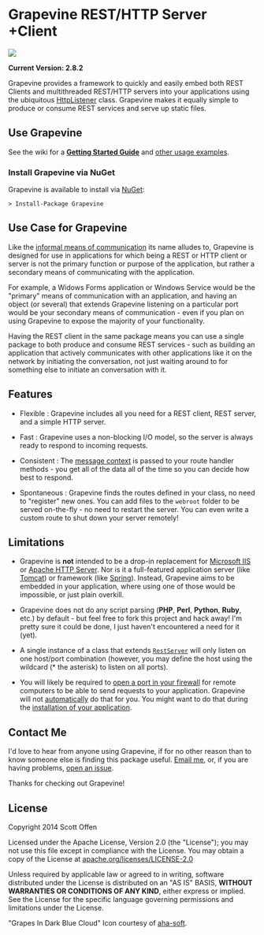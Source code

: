 Grapevine REST/HTTP Server +Client
==================================

![](https://raw.github.com/scottoffen/Grapevine/master/grapevine.png)

**Current Version: 2.8.2**

Grapevine provides a framework to quickly and easily embed both REST Clients and multithreaded REST/HTTP servers into your applications using the ubiquitous [HttpListener](http://msdn.microsoft.com/en-us/library/vstudio/system.net.httplistener(v=vs.100)) class.  Grapevine makes it equally simple to produce or consume REST services and serve up static files.

## Use Grapevine ##

See the wiki for a [**Getting Started Guide**](https://github.com/scottoffen/Grapevine/wiki/Getting-Started-Guide) and [other usage examples](https://github.com/scottoffen/Grapevine/wiki).

### Install Grapevine via NuGet ###

Grapevine is available to install via [NuGet](https://www.nuget.org/packages/Grapevine/):

```
> Install-Package Grapevine
```

## Use Case for Grapevine ##

Like the [informal means of communication](http://en.wikipedia.org/wiki/Grapevine_(gossip)) its name alludes to, Grapevine is designed for use in applications for which being a REST or HTTP client or server is not the primary function or purpose of the application, but rather a secondary means of communicating with the application.

For example, a Widows Forms application or Windows Service would be the "primary" means of communication with an application, and having an object (or several) that extends Grapevine listening on a particular port would be your secondary means of communication - even if you plan on using Grapevine to expose the majority of your functionality.

Having the REST client in the same package means you can use a single package to both produce and consume REST services - such as building an application that actively communicates with other applications like it on the network by initiating the conversation, not just waiting around to for something else to initiate an conversation with it.

## Features ##

- Flexible : Grapevine includes all you need for a REST client, REST server, and a simple HTTP server.

- Fast : Grapevine uses a non-blocking I/O model, so the server is always ready to respond to incoming requests.

- Consistent : The [message context](http://msdn.microsoft.com/en-us/library/vstudio/system.net.httplistenercontext(v=vs.110).aspx) is passed to your route handler methods - you get all of the data all of the time so you can decide how best to respond.

- Spontaneous : Grapevine finds the routes defined in your class, no need to "register" new ones.  You can add files to the `webroot` folder to be served on-the-fly - no need to restart the server.  You can even write a custom route to shut down your server remotely!

## Limitations ##

- Grapevine is **not** intended to be a drop-in replacement for [Microsoft IIS](http://www.iis.net/) or [Apache HTTP Server](http://httpd.apache.org/). Nor is it a full-featured application server (like [Tomcat](http://en.wikipedia.org/wiki/Apache_Tomcat)) or framework (like [Spring](http://en.wikipedia.org/wiki/Spring_Framework)). Instead, Grapevine aims to be embedded in your application, where using one of those would be impossible, or just plain overkill.

- Grapevine does not do any script parsing (**PHP**, **Perl**, **Python**, **Ruby**, etc.) by default - but feel free to fork this project and hack away! I'm pretty sure it could be done, I just haven't encountered a need for it (yet).

- A single instance of a class that extends [`RestServer`](https://github.com/scottoffen/Grapevine/blob/master/Grapevine/RestServer.cs) will only listen on one host/port combination (however, you may define the host using the wildcard (* the asterisk) to listen on all ports).

- You will likely be required to [open a port in your firewall](http://www.lmgtfy.com/?q=how+to+open+a+port+on+windows) for remote computers to be able to send requests to your application. Grapevine will not [automatically](http://msdn.microsoft.com/en-us/library/aa366418%28VS.85%29.aspx) do that for you.  You might want to do that during the [installation of your application](http://www.codeproject.com/Articles/14906/Open-Windows-Firewall-During-Installation).

## Contact Me ##
I'd love to hear from anyone using Grapevine, if for no other reason than to know someone else is finding this package useful.  [Email me](mailto:github@scottoffen.com), or, if you are having problems, [open an issue](https://github.com/scottoffen/Grapevine/issues).

Thanks for checking out Grapevine! 

## License ##
Copyright 2014 Scott Offen

Licensed under the Apache License, Version 2.0 (the "License"); you may not use this file except in compliance with the License. You may obtain a copy of the License at [apache.org/licenses/LICENSE-2.0](http://www.apache.org/licenses/LICENSE-2.0)

Unless required by applicable law or agreed to in writing, software distributed under the License is distributed on an "AS IS" BASIS, **WITHOUT WARRANTIES OR CONDITIONS OF ANY KIND**, either express or implied. See the License for the specific language governing permissions and
limitations under the License.

"Grapes In Dark Blue Cloud" Icon courtesy of [aha-soft](http://www.aha-soft.com/free-icons/free-dark-blue-cloud-icons/).
